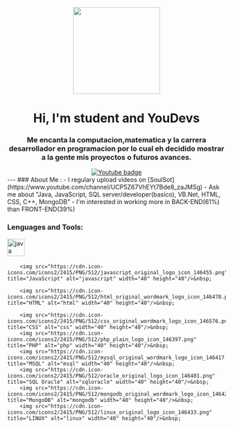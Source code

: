 <div id="header"<div id="header" align="center">
	<img src="https://media.giphy.com/media/v1.Y2lkPTc5MGI3NjExZTM4NTVlOTE3YWE1ZTIyMjc0ZDU1NzM5YmJmNWUzOGI4ZTU2MWFhZSZlcD12MV9pbnRlcm5hbF9naWZzX2dpZklkJmN0PWc/4H5bl9dHUQrAiG 0cBX/giphy.gif" width= "200">
	<h1 align= "center">Hi, I'm student and YouDevs</h1>
	<h3 align= "center">Me encanta la computacion,matematica y la carrera desarrollador en programacion por lo cual eh decidido mostrar a la gente mis proyectos o futuros avances.
	</h3>
</div>
<div id= "bages" align="center">
	<a href="https://www.youtube.com/channel/UCP5Z67VhEYt7Bde8_zaJMSg" >
		<img src="https://img.shields.io/youtube/channel/subscribers/SoulSot?logo=Youtube&style=social" alt="Youtube badge" />
	</a>
</div>
---
### About Me :
- I regulary upload videos on [SoulSot] (https://www.youtube.com/channel/UCP5Z67VhEYt7Bde8_zaJMSg)
- Ask me about "Java, JavaScript, SQL server/developer(basico), VB.Net, HTML, CSS, C++, MongoDB"
- I'm interested in working more in BACK-END(61%) than FRONT-END(39%)

<div align="left">
	<h3> Lenguages and Tools:</h3>
	<div>
		<img src="https://cdn.icon-icons.com/icons2/2415/PNG/512/java_original_logo_icon_146458.png" title="JAVA" alt="java" width="40" height="40"/>&nbsp;
		
		<img src="https://cdn.icon-icons.com/icons2/2415/PNG/512/javascript_original_logo_icon_146455.png" title="JavaScript" alt="javascript" width="40" height="40"/>&nbsp;

		<img src="https://cdn.icon-icons.com/icons2/2415/PNG/512/html_original_wordmark_logo_icon_146478.png" title="HTML" alt="html" width="40" height="40"/>&nbsp;
		
		<img src="https://cdn.icon-icons.com/icons2/2415/PNG/512/css_original_wordmark_logo_icon_146576.png" title="CSS" alt="css" width="40" height="40"/>&nbsp;
		<img src="https://cdn.icon-icons.com/icons2/2415/PNG/512/php_plain_logo_icon_146397.png" title="PHP" alt="php" width="40" height="40"/>&nbsp;
		<img src="https://cdn.icon-icons.com/icons2/2415/PNG/512/mysql_original_wordmark_logo_icon_146417.png" title="MSQL" alt="msql" width="40" height="40"/>&nbsp;
		<img src="https://cdn.icon-icons.com/icons2/2415/PNG/512/oracle_original_logo_icon_146401.png" title="SQL Oracle" alt="sqloracle" width="40" height="40"/>&nbsp;
		<img src="https://cdn.icon-icons.com/icons2/2415/PNG/512/mongodb_original_wordmark_logo_icon_146425.png" title="MongoDB" alt="mongodb" width="40" height="40"/>&nbsp;
		<img src="https://cdn.icon-icons.com/icons2/2415/PNG/512/linux_original_logo_icon_146433.png" title="LINUX" alt="linux" width="40" height="40"/>&nbsp;
		
